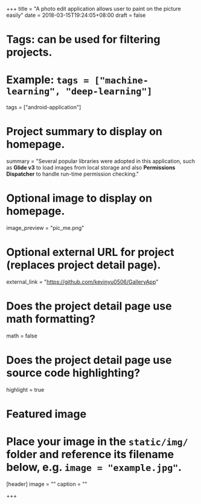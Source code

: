 +++
title = "A photo edit application allows user to paint on the picture easily"
date = 2018-03-15T19:24:05+08:00
draft = false

# Tags: can be used for filtering projects.
# Example: `tags = ["machine-learning", "deep-learning"]`
tags = ["android-application"]

# Project summary to display on homepage.
summary = "Several popular libraries were adopted in this application, such as **Glide v3** to load images from local storage and also **Permissions Dispatcher** to handle run-time permission checking."

# Optional image to display on homepage.
image_preview = "pic_me.png"

# Optional external URL for project (replaces project detail page).
external_link = "https://github.com/kevinyu0506/GalleryApp"

# Does the project detail page use math formatting?
math = false

# Does the project detail page use source code highlighting?
highlight = true

# Featured image
# Place your image in the `static/img/` folder and reference its filename below, e.g. `image = "example.jpg"`.
[header]
image = ""
caption = ""

+++
